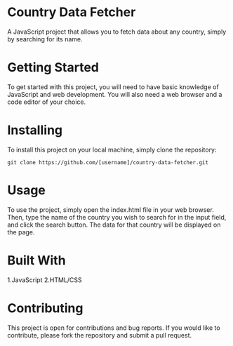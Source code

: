 # Country Data Fetcher
A JavaScript project that allows you to fetch data about any country, simply by searching for its name.
 
# Getting Started
To get started with this project, you will need to have basic knowledge of JavaScript and web development. You will also need a web browser and a code editor of your choice.
# Installing
To install this project on your local machine, simply clone the repository:
```
git clone https://github.com/[username]/country-data-fetcher.git
```



# Usage
To use the project, simply open the index.html file in your web browser. Then, type the name of the country you wish to search for in the input field, and click the search button. The data for that country will be displayed on the page.

# Built With
1.JavaScript
2.HTML/CSS


# Contributing
This project is open for contributions and bug reports. If you would like to contribute, please fork the repository and submit a pull request.
